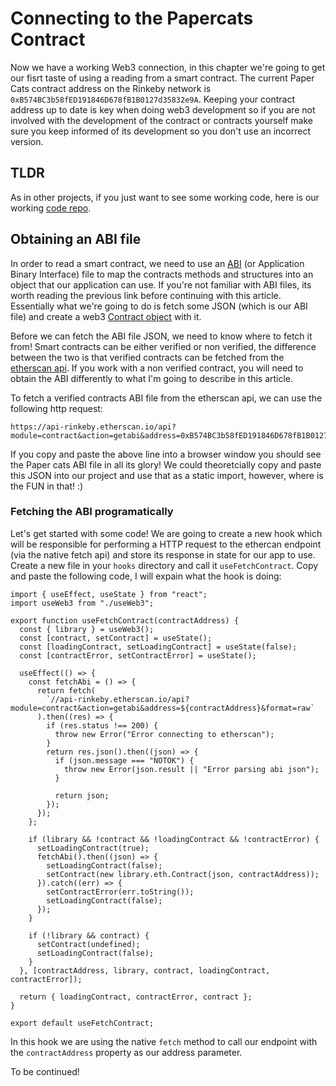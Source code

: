 # Connecting to the Papercats Contract

Now we have a working Web3 connection, in this chapter we're going to get our fisrt taste of using a reading from a smart contract.  The current Paper Cats contract address on the Rinkeby network is `0xB574BC3b58fED191846D678fB1B0127d35832e9A`.  Keeping your contract address up to date is key when doing web3 development so if you are not involved with the development of the contract or contracts yourself make sure you keep informed of its development so you don't use an incorrect version.

## TLDR
As in other projects, if you just want to see some working code, here is our working [code repo](https://codesandbox.io/s/papercats-chapter-6-connecting-to-contract-part-1-n69jsf).

## Obtaining an ABI file
In order to read a smart contract, we need to use an [ABI](https://www.quicknode.com/guides/solidity/what-is-an-abi) (or Application Binary Interface) file to map the contracts methods and structures into an object that our application can use.  If you're not familiar with ABI files, its worth reading the previous link before continuing with this article.  Essentially what we're going to do is fetch some JSON (which is our ABI file) and create a web3 [Contract object](https://github.com/ChainSafe/web3.js/blob/1.x/docs/web3-eth-contract.rst) with it.  

Before we can fetch the ABI file JSON, we need to know where to fetch it from! Smart contracts can be either verified or non verified, the difference between the two is that verified contracts can be fetched from the [etherscan api](https://etherscan.io/apis).  If you work with a non verified contract, you will need to obtain the ABI differently to what I'm going to describe in this article.

To fetch a verified contracts ABI file from the etherscan api, we can use the following http request:
```
https://api-rinkeby.etherscan.io/api?module=contract&action=getabi&address=0xB574BC3b58fED191846D678fB1B0127d35832e9A&format=raw
```
If you copy and paste the above line into a browser window you should see the Paper cats ABI file in all its glory!  We could theoretcially copy and paste this JSON into our project and use that as a static import, however, where is the FUN in that! :)

### Fetching the ABI programatically
Let's get started with some code!  We are going to create a new hook which will be responsible for performing a HTTP request to the ethercan endpoint (via the native fetch api) and store its response in state for our app to use.  Create a new file in your `hooks` directory and call it `useFetchContract`.  Copy and paste the following code, I will expain what the hook is doing:
```
import { useEffect, useState } from "react";
import useWeb3 from "./useWeb3";

export function useFetchContract(contractAddress) {
  const { library } = useWeb3();
  const [contract, setContract] = useState();
  const [loadingContract, setLoadingContract] = useState(false);
  const [contractError, setContractError] = useState();

  useEffect(() => {
    const fetchAbi = () => {
      return fetch(
        `//api-rinkeby.etherscan.io/api?module=contract&action=getabi&address=${contractAddress}&format=raw`
      ).then((res) => {
        if (res.status !== 200) {
          throw new Error("Error connecting to etherscan");
        }
        return res.json().then((json) => {
          if (json.message === "NOTOK") {
            throw new Error(json.result || "Error parsing abi json");
          }

          return json;
        });
      });
    };

    if (library && !contract && !loadingContract && !contractError) {
      setLoadingContract(true);
      fetchAbi().then((json) => {
        setLoadingContract(false);
        setContract(new library.eth.Contract(json, contractAddress));
      }).catch((err) => {
        setContractError(err.toString());
        setLoadingContract(false);
      });
    }

    if (!library && contract) {
      setContract(undefined);
      setLoadingContract(false);
    }
  }, [contractAddress, library, contract, loadingContract, contractError]);

  return { loadingContract, contractError, contract };
}

export default useFetchContract;
```
In this hook we are using the native `fetch` method to call our endpoint with the `contractAddress` property as our address parameter.

To be continued!
